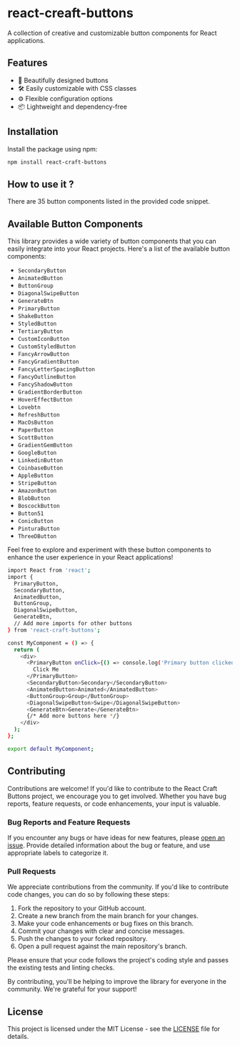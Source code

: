 # react-creaft-buttons

A collection of creative and customizable button components for React applications.


## Features

- 🎨 Beautifully designed buttons
- 🛠️ Easily customizable with CSS classes
- ⚙️ Flexible configuration options
- 📦 Lightweight and dependency-free

## Installation

Install the package using npm:

```bash
npm install react-craft-buttons
``` 
## How to use it ? 

There are 35 button components listed in the provided code snippet.

## Available Button Components

This library provides a wide variety of button components that you can easily integrate into your React projects. Here's a list of the available button components:

- `SecondaryButton`
- `AnimatedButton`
- `ButtonGroup`
- `DiagonalSwipeButton`
- `GenerateBtn`
- `PrimaryButton`
- `ShakeButton`
- `StyledButton`
- `TertiaryButton`
- `CustomIconButton`
- `CustomStyledButton`
- `FancyArrowButton`
- `FancyGradientButton`
- `FancyLetterSpacingButton`
- `FancyOutlineButton`
- `FancyShadowButton`
- `GradientBorderButton`
- `HoverEffectButton`
- `Lovebtn`
- `RefreshButton`
- `MacOsButton`
- `PaperButton`
- `ScottButton`
- `GradientGemButton`
- `GoogleButton`
- `LinkedinButton`
- `CoinbaseButton`
- `AppleButton`
- `StripeButton`
- `AmazonButton`
- `BlobButton`
- `BoscockButton`
- `Button51`
- `ConicButton`
- `PinturaButton`
- `ThreeDButton`

Feel free to explore and experiment with these button components to enhance the user experience in your React applications!


```bash
import React from 'react';
import { 
  PrimaryButton,
  SecondaryButton,
  AnimatedButton,
  ButtonGroup,
  DiagonalSwipeButton,
  GenerateBtn,
  // Add more imports for other buttons
} from 'react-craft-buttons';

const MyComponent = () => {
  return (
    <div>
      <PrimaryButton onClick={() => console.log('Primary button clicked')}>
        Click Me
      </PrimaryButton>
      <SecondaryButton>Secondary</SecondaryButton>
      <AnimatedButton>Animated</AnimatedButton>
      <ButtonGroup>Group</ButtonGroup>
      <DiagonalSwipeButton>Swipe</DiagonalSwipeButton>
      <GenerateBtn>Generate</GenerateBtn>
      {/* Add more buttons here */}
    </div>
  );
};

export default MyComponent;

``` 


## Contributing

Contributions are welcome! If you'd like to contribute to the React Craft Buttons project, we encourage you to get involved. Whether you have bug reports, feature requests, or code enhancements, your input is valuable.

### Bug Reports and Feature Requests

If you encounter any bugs or have ideas for new features, please [open an issue](https://github.com/your-username/react-craft-buttons/issues). Provide detailed information about the bug or feature, and use appropriate labels to categorize it.

### Pull Requests

We appreciate contributions from the community. If you'd like to contribute code changes, you can do so by following these steps:

1. Fork the repository to your GitHub account.
2. Create a new branch from the main branch for your changes.
3. Make your code enhancements or bug fixes on this branch.
4. Commit your changes with clear and concise messages.
5. Push the changes to your forked repository.
6. Open a pull request against the main repository's branch.

Please ensure that your code follows the project's coding style and passes the existing tests and linting checks.

By contributing, you'll be helping to improve the library for everyone in the community. We're grateful for your support!

## License

This project is licensed under the MIT License - see the [LICENSE](LICENSE) file for details.

